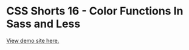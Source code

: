# CSS Shorts 16 - Color Functions In Sass and Less

[View demo site here.](https://webdevtuts.github.io/css_shorts_16_color_functions_in_sass_and_less/)
